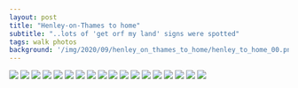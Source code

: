 ```yaml
---
layout: post
title: "Henley-on-Thames to home"
subtitle: "..lots of 'get orf my land' signs were spotted"
tags: walk photos
background: '/img/2020/09/henley_on_thames_to_home/henley_to_home_00.png'
---
```

<img src="/img/2020/09/henley_on_thames_to_home/henley_to_home_00.png" width="auto" width="100%"/>
<img src="/img/2020/09/henley_on_thames_to_home/henley_to_home_01.jpg" width="auto" width="100%"/>
<img src="/img/2020/09/henley_on_thames_to_home/henley_to_home_02.jpg" width="auto" width="100%"/>
<img src="/img/2020/09/henley_on_thames_to_home/henley_to_home_03.jpg" width="auto" width="100%"/>
<img src="/img/2020/09/henley_on_thames_to_home/henley_to_home_04.jpg" width="auto" width="100%"/>
<img src="/img/2020/09/henley_on_thames_to_home/henley_to_home_05.jpg" width="auto" width="100%"/>
<img src="/img/2020/09/henley_on_thames_to_home/henley_to_home_06.jpg" width="auto" width="100%"/>
<img src="/img/2020/09/henley_on_thames_to_home/henley_to_home_07.jpg" width="auto" width="100%"/>
<img src="/img/2020/09/henley_on_thames_to_home/henley_to_home_08.jpg" width="auto" width="100%"/>
<img src="/img/2020/09/henley_on_thames_to_home/henley_to_home_09.jpg" width="auto" width="100%"/>
<img src="/img/2020/09/henley_on_thames_to_home/henley_to_home_10.jpg" width="auto" width="100%"/>
<img src="/img/2020/09/henley_on_thames_to_home/henley_to_home_11.jpg" width="auto" width="100%"/>
<img src="/img/2020/09/henley_on_thames_to_home/henley_to_home_12.jpg" width="auto" width="100%"/>
<img src="/img/2020/09/henley_on_thames_to_home/henley_to_home_13.jpg" width="auto" width="100%"/>
<img src="/img/2020/09/henley_on_thames_to_home/henley_to_home_14.jpg" width="auto" width="100%"/>
<img src="/img/2020/09/henley_on_thames_to_home/henley_to_home_15.jpg" width="auto" width="100%"/>
<img src="/img/2020/09/henley_on_thames_to_home/henley_to_home_16.jpg" width="auto" width="100%"/>
<img src="/img/2020/09/henley_on_thames_to_home/henley_to_home_17.jpg" width="auto" width="100%"/>